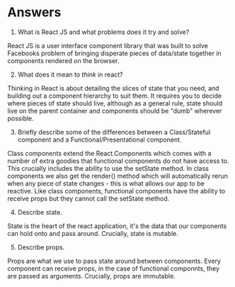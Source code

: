 # Answers

1.  What is React JS and what problems does it try and solve?

React JS is a user interface component library that was built to solve Facebooks problem of bringing disperate pieces of data/state together in components rendered on the browser.

2.  What does it mean to _think_ in react?

Thinking in React is about detailing the slices of state that you need, and building out a component hierarchy to suit them. It requires you to decide where pieces of state should live, although as a general rule, state should live on the parent container and components should be "dumb" wherever possible. 

3.  Briefly describe some of the differences between a Class/Stateful component and a Functional/Presentational component.

Class components extend the React.Components which comes with a number of extra goodies that functional components do not have access to. This crucially includes the ability to use the setState method. In class components we also get the render() method which will automatically rerun when any piece of state changes - this is what allows our app to be reactive. Like class components, functional components have the ability to receive props but they cannot call the setState method.

4.  Describe state.

State is the heart of the react application, it's the data that our components can hold onto and pass around. Crucially, state is mutable.

5.  Describe props.

Props are what we use to pass state around between components. Every component can receive props, in the case of functional componnts, they are passed as arguments. Crucially, props are immutable.